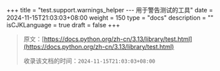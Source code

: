 +++
title = "test.support.warnings_helper --- 用于警告测试的工具"
date = 2024-11-15T21:03:03+08:00
weight = 150
type = "docs"
description = ""
isCJKLanguage = true
draft = false
+++

> 原文：[https://docs.python.org/zh-cn/3.13/library/test.html](https://docs.python.org/zh-cn/3.13/library/test.html)
>
> 收录该文档的时间：`2024-11-15T21:03:03+08:00`
